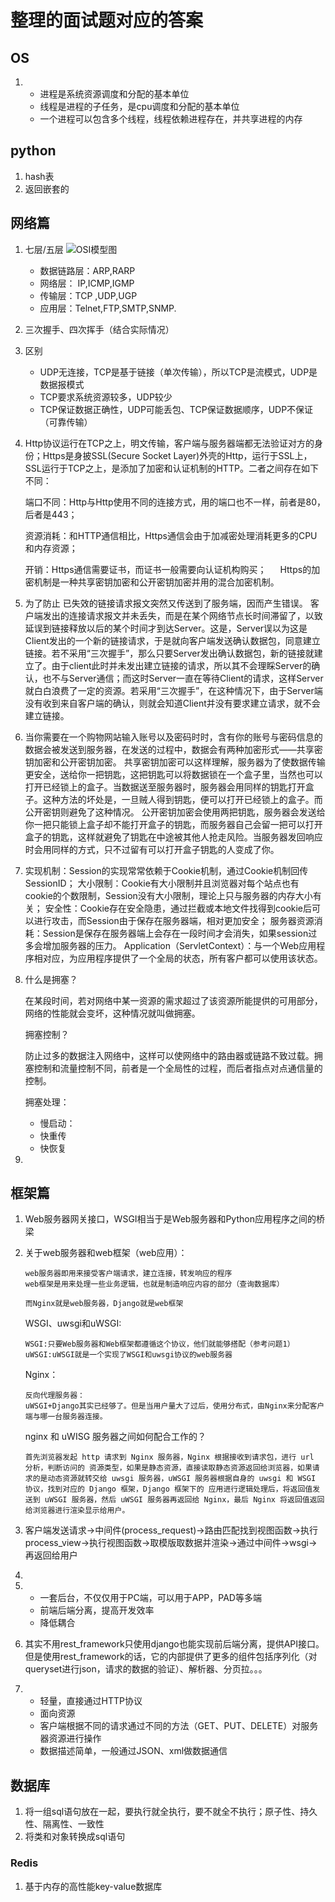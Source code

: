 # 整理的面试题对应的答案
## OS
1. 
    * 进程是系统资源调度和分配的基本单位
    * 线程是进程的子任务，是cpu调度和分配的基本单位
    * 一个进程可以包含多个线程，线程依赖进程存在，并共享进程的内存
## python
1. hash表
2. 返回嵌套的
## 网络篇
1. 七层/五层
![OSI模型图](http://ww1.sinaimg.cn/large/006BhB5Oly1g1gk5agjc2j30fe0bkac4.jpg)
    * 数据链路层：ARP,RARP
    * 网络层： IP,ICMP,IGMP
    * 传输层：TCP ,UDP,UGP
    * 应用层：Telnet,FTP,SMTP,SNMP.
2. 三次握手、四次挥手（结合实际情况）
3. 区别
    * UDP无连接，TCP是基于链接（单次传输），所以TCP是流模式，UDP是数据报模式
    * TCP要求系统资源较多，UDP较少
    * TCP保证数据正确性，UDP可能丢包、TCP保证数据顺序，UDP不保证（可靠传输） 
4. Http协议运行在TCP之上，明文传输，客户端与服务器端都无法验证对方的身份；Https是身披SSL(Secure Socket Layer)外壳的Http，运行于SSL上，SSL运行于TCP之上，是添加了加密和认证机制的HTTP。二者之间存在如下不同：

    端口不同：Http与Http使用不同的连接方式，用的端口也不一样，前者是80，后者是443；

    资源消耗：和HTTP通信相比，Https通信会由于加减密处理消耗更多的CPU和内存资源；

    开销：Https通信需要证书，而证书一般需要向认证机构购买； 
    　 
    Https的加密机制是一种共享密钥加密和公开密钥加密并用的混合加密机制。
5. 为了防止 已失效的链接请求报文突然又传送到了服务端，因而产生错误。
    客户端发出的连接请求报文并未丢失，而是在某个网络节点长时间滞留了，以致延误到链接释放以后的某个时间才到达Server。这是，Server误以为这是Client发出的一个新的链接请求，于是就向客户端发送确认数据包，同意建立链接。若不采用“三次握手”，那么只要Server发出确认数据包，新的链接就建立了。由于client此时并未发出建立链接的请求，所以其不会理睬Server的确认，也不与Server通信；而这时Server一直在等待Client的请求，这样Server就白白浪费了一定的资源。若采用“三次握手”，在这种情况下，由于Server端没有收到来自客户端的确认，则就会知道Client并没有要求建立请求，就不会建立链接。
1. 当你需要在一个购物网站输入账号以及密码时时，含有你的账号与密码信息的数据会被发送到服务器，在发送的过程中，数据会有两种加密形式——共享密钥加密和公开密钥加密。 
共享密钥加密可以这样理解，服务器为了使数据传输更安全，送给你一把钥匙，这把钥匙可以将数据锁在一个盒子里，当然也可以打开已经锁上的盒子。当数据送至服务器时，服务器会用同样的钥匙打开盒子。这种方法的坏处是，一旦贼人得到钥匙，便可以打开已经锁上的盒子。而公开密钥则避免了这种情况。 
公开密钥加密会使用两把钥匙，服务器会发送给你一把只能锁上盒子却不能打开盒子的钥匙，而服务器自己会留一把可以打开盒子的钥匙，这样就避免了钥匙在中途被其他人抢走风险。当服务器发回响应时会用同样的方式，只不过留有可以打开盒子钥匙的人变成了你。
1. 实现机制：Session的实现常常依赖于Cookie机制，通过Cookie机制回传SessionID；
大小限制：Cookie有大小限制并且浏览器对每个站点也有cookie的个数限制，Session没有大小限制，理论上只与服务器的内存大小有关；
安全性：Cookie存在安全隐患，通过拦截或本地文件找得到cookie后可以进行攻击，而Session由于保存在服务器端，相对更加安全；
服务器资源消耗：Session是保存在服务器端上会存在一段时间才会消失，如果session过多会增加服务器的压力。
Application（ServletContext）：与一个Web应用程序相对应，为应用程序提供了一个全局的状态，所有客户都可以使用该状态。
1. 什么是拥塞？

    在某段时间，若对网络中某一资源的需求超过了该资源所能提供的可用部分，网络的性能就会变坏，这种情况就叫做拥塞。
    
    拥塞控制？

    防止过多的数据注入网络中，这样可以使网络中的路由器或链路不致过载。拥塞控制和流量控制不同，前者是一个全局性的过程，而后者指点对点通信量的控制。

    拥塞处理：
    * 慢启动：
    * 快重传
    * 快恢复
1. 


## 框架篇
1. Web服务器网关接口，WSGI相当于是Web服务器和Python应用程序之间的桥梁
1. 关于web服务器和web框架（web应用）：
    ```
    web服务器即用来接受客户端请求，建立连接，转发响应的程序
    web框架是用来处理一些业务逻辑，也就是制造响应内容的部分（查询数据库）

    而Nginx就是web服务器，Django就是web框架
    ```
    WSGI、uwsgi和uWSGI:
    ```
    WSGI:只要Web服务器和Web框架都遵循这个协议，他们就能够搭配（参考问题1）
    uWSGI:uWSGI就是一个实现了WSGI和uwsgi协议的web服务器
    ```
    Nginx：
    ```
    反向代理服务器：
    uWSGI+Django其实已经够了。但是当用户量大了过后，使用分布式，由Nginx来分配客户端与哪一台服务器连接。
    ```
    nginx 和 uWISG 服务器之间如何配合工作的？
    ```
    首先浏览器发起 http 请求到 Nginx 服务器，Nginx 根据接收到请求包，进行 url 分析，判断访问的 资源类型，如果是静态资源，直接读取静态资源返回给浏览器，如果请求的是动态资源就转交给 uwsgi 服务器，uWSGI 服务器根据自身的 uwsgi 和 WSGI 协议，找到对应的 Django 框架，Django 框架下的 应用进行逻辑处理后，将返回值发送到 uWSGI 服务器，然后 uWSGI 服务器再返回给 Nginx，最后 Nginx 将返回值返回给浏览器进行渲染显示给用户。
    ```

2. 客户端发送请求->中间件(process_request)->路由匹配找到视图函数->执行process_view->执行视图函数->取模版取数据并渲染->通过中间件->wsgi->再返回给用户
3. 
4.  * 一套后台，不仅仅用于PC端，可以用于APP，PAD等多端
    * 前端后端分离，提高开发效率
    * 降低耦合
5. 其实不用rest_framework只使用django也能实现前后端分离，提供API接口。但是使用rest_framework的话，它的内部提供了更多的组件包括序列化（对queryset进行json，请求的数据的验证）、解析器、分页拉。。。
6.  * 轻量，直接通过HTTP协议
    * 面向资源
    * 客户端根据不同的请求通过不同的方法（GET、PUT、DELETE）对服务器资源进行操作
    * 数据描述简单，一般通过JSON、xml做数据通信
## 数据库
1. 将一组sql语句放在一起，要执行就全执行，要不就全不执行；原子性、持久性、隔离性、一致性
2. 将类和对象转换成sql语句
### Redis
1. 基于内存的高性能key-value数据库